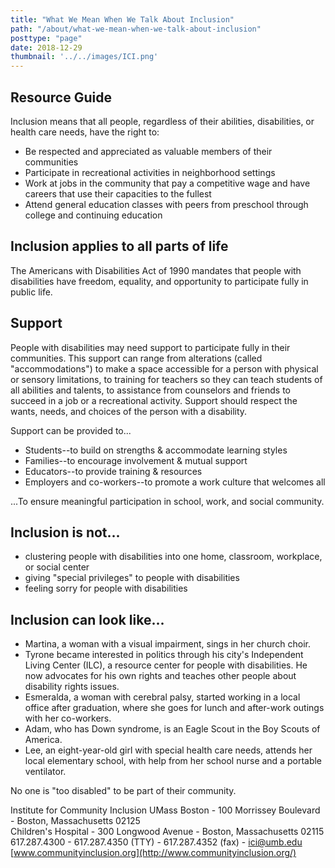 ```yaml
---
title: "What We Mean When We Talk About Inclusion"
path: "/about/what-we-mean-when-we-talk-about-inclusion"
posttype: "page"
date: 2018-12-29
thumbnail: '../../images/ICI.png'
---
```



## Resource Guide

Inclusion means that all people, regardless of their abilities, disabilities, or health care needs, have the right to:

*   Be respected and appreciated as valuable members of their communities
*   Participate in recreational activities in neighborhood settings
*   Work at jobs in the community that pay a competitive wage and have careers that use their capacities to the fullest
*   Attend general education classes with peers from preschool through college and continuing education

## Inclusion applies to all parts of life

The Americans with Disabilities Act of 1990 mandates that people with disabilities have freedom, equality, and opportunity to participate fully in public life.

## Support

People with disabilities may need support to participate fully in their communities. This support can range from alterations (called "accommodations") to make a space accessible for a person with physical or sensory limitations, to training for teachers so they can teach students of all abilities and talents, to assistance from counselors and friends to succeed in a job or a recreational activity. Support should respect the wants, needs, and choices of the person with a disability.

Support can be provided to...

*   Students--to build on strengths & accommodate learning styles
*   Families--to encourage involvement & mutual support
*   Educators--to provide training & resources
*   Employers and co-workers--to promote a work culture that welcomes all

...To ensure meaningful participation in school, work, and social community.

## Inclusion is not...

*   clustering people with disabilities into one home, classroom, workplace, or social center
*   giving "special privileges" to people with disabilities
*   feeling sorry for people with disabilities

## Inclusion can look like...

*   Martina, a woman with a visual impairment, sings in her church choir.
*   Tyrone became interested in politics through his city's Independent Living Center (ILC), a resource center for people with disabilities. He now advocates for his own rights and teaches other people about disability rights issues.
*   Esmeralda, a woman with cerebral palsy, started working in a local office after graduation, where she goes for lunch and after-work outings with her co-workers.
*   Adam, who has Down syndrome, is an Eagle Scout in the Boy Scouts of America.
*   Lee, an eight-year-old girl with special health care needs, attends her local elementary school, with help from her school nurse and a portable ventilator.

No one is "too disabled" to be part of their community.

Institute for Community Inclusion UMass Boston - 100 Morrissey Boulevard - Boston, Massachusetts 02125  
Children's Hospital - 300 Longwood Avenue - Boston, Massachusetts 02115  
617.287.4300 - 617.287.4350 (TTY) - 617.287.4352 (fax) - ici@umb.edu  
[www.communityinclusion.org](http://www.communityinclusion.org/)
